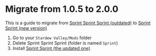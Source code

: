 # Migrate from 1.0.5 to 2.0.0
This is a guide to migrate from [Sprint Sprint Sprint (outdated)](https://www.nexusmods.com/stardewvalley/mods/3294) to [Sprint Sprint (new version)](https://www.nexusmods.com/stardewvalley/mods/4778)

1. Go to your ```Stardew Valley/Mods``` folder
2. Delete Sprint Sprint Sprint (folder is named ```Sprint```)
3. Install [Sprint Sprint (the updated one)](https://www.nexusmods.com/stardewvalley/mods/3294)
